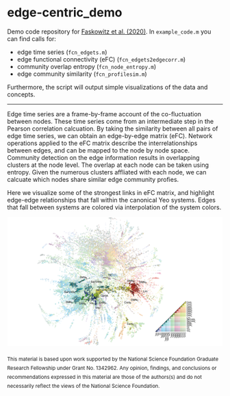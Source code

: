 # edge-centric_demo

Demo code repository for [Faskowitz et al. (2020)](https://doi.org/10.1038/s41593-020-00719-y). In `example_code.m` you can find calls for:
* edge time series (`fcn_edgets.m`)
* edge functional connectivity (eFC) (`fcn_edgets2edgecorr.m`)
* community overlap entropy (`fcn_node_entropy.m`)
* edge community similarity (`fcn_profilesim.m`)

Furthermore, the script will output simple visualizations of the data and concepts. 

---

Edge time series are a frame-by-frame account of the co-fluctuation between nodes. These time series come from an intermediate step in the Pearson correlation calcuation. By taking the similarity between all pairs of edge time series, we can obtain an edge-by-edge matrix (eFC). Network operations applied to the eFC matrix describe the interrelationships between edges, and can be mapped to the node by node space. Community detection on the edge information results in overlapping clusters at the node level. The overlap at each node can be taken using entropy. Given the numerous clusters affliated with each node, we can calcuate which nodes share similar edge community profies. 

Here we visualize some of the strongest links in eFC matrix, and highlight edge-edge relationships that fall within the canonical Yeo systems. Edges that fall between systems are colored via interpolation of the system colors.

![efc layout fig](./efc_layout.png)

<sub> This material is based upon work supported by the National Science Foundation Graduate Research Fellowship under Grant No. 1342962. Any opinion, findings, and conclusions or recommendations expressed in this material are those of the authors(s) and do not necessarily reflect the views of the National Science Foundation. </sub>
